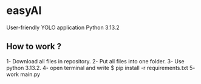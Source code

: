 # easyAI
User-friendly YOLO application
Python 3.13.2


## How to work ?

1- Download all files in repository.
2- Put all files into one folder.
3- Use python 3.13.2.
4- open terminal and write $ pip install -r requirements.txt
5- work main.py


